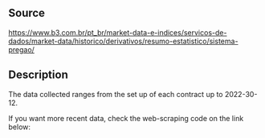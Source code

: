 ## Source

https://www.b3.com.br/pt_br/market-data-e-indices/servicos-de-dados/market-data/historico/derivativos/resumo-estatistico/sistema-pregao/

## Description

The data collected ranges from the set up of each contract up to 2022-30-12.

If you want more recent data, check the web-scraping code on the link below:

